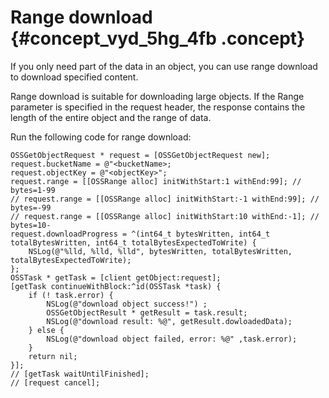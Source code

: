 # Range download {#concept_vyd_5hg_4fb .concept}

If you only need part of the data in an object, you can use range download to download specified content.

Range download is suitable for downloading large objects. If the Range parameter is specified in the request header, the response contains the length of the entire object and the range of data.

Run the following code for range download:

```
OSSGetObjectRequest * request = [OSSGetObjectRequest new];
request.bucketName = @"<bucketName>;
request.objectKey = @"<objectKey>";
request.range = [[OSSRange alloc] initWithStart:1 withEnd:99]; // bytes=1-99
// request.range = [[OSSRange alloc] initWithStart:-1 withEnd:99]; // bytes=-99
// request.range = [[OSSRange alloc] initWithStart:10 withEnd:-1]; // bytes=10-
request.downloadProgress = ^(int64_t bytesWritten, int64_t totalBytesWritten, int64_t totalBytesExpectedToWrite) {
    NSLog(@"%lld, %lld, %lld", bytesWritten, totalBytesWritten, totalBytesExpectedToWrite);
};
OSSTask * getTask = [client getObject:request];
[getTask continueWithBlock:^id(OSSTask *task) {
    if (! task.error) {
        NSLog(@"download object success!") ;
        OSSGetObjectResult * getResult = task.result;
        NSLog(@"download result: %@", getResult.dowloadedData);
    } else {
        NSLog(@"download object failed, error: %@" ,task.error);
    }
    return nil;
}];
// [getTask waitUntilFinished];
// [request cancel];
```

